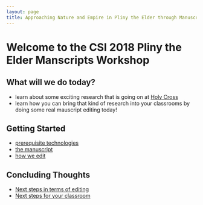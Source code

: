 ```yaml
---
layout: page
title: Approaching Nature and Empire in Pliny the Elder through Manuscripts 
---
```


# Welcome to the CSI 2018 Pliny the Elder Manscripts Workshop #

## What will we do today?
- learn about some exciting research that is going on at [Holy Cross](http://hcmid.github.io/)
- learn how you can bring that kind of research into your classrooms by doing some real mauscript editing today!

## Getting Started ##
- [prerequisite technologies](setup)
- [the manuscript](link)
- [how we edit](editions)

## Concluding Thoughts ##
- [Next steps in terms of editing](total)
- [Next steps for your classroom](resources)

